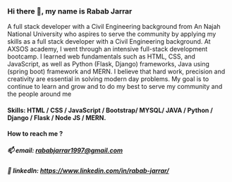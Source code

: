 
### Hi there 👋, my name is Rabab Jarrar

A full stack developer with a Civil Engineering background from An Najah National University who aspires to serve the community by applying my skills 
as a full stack developer with a Civil Engineering background.
At AXSOS academy, I went through an intensive full-stack development bootcamp. 
I learned web fundamentals such as HTML, CSS, and JavaScript, as well as Python (Flask, Django) frameworks, Java using (spring boot) framework and MERN.
I believe that hard work, precision and creativity are essential in solving modern day problems. 
My goal is to continue to learn and grow and to do my best to serve my community and the people around me
#### Skills: HTML / CSS / JavaScript / Bootstrap/ MYSQL/ JAVA / Python / Django / Flask / Node JS / MERN.
 
#### How to reach me ? 
#####	📫 email: rababjarrar1997@gmail.com
#####	🌱 linkedIn: https://www.linkedin.com/in/rabab-jarrar/



